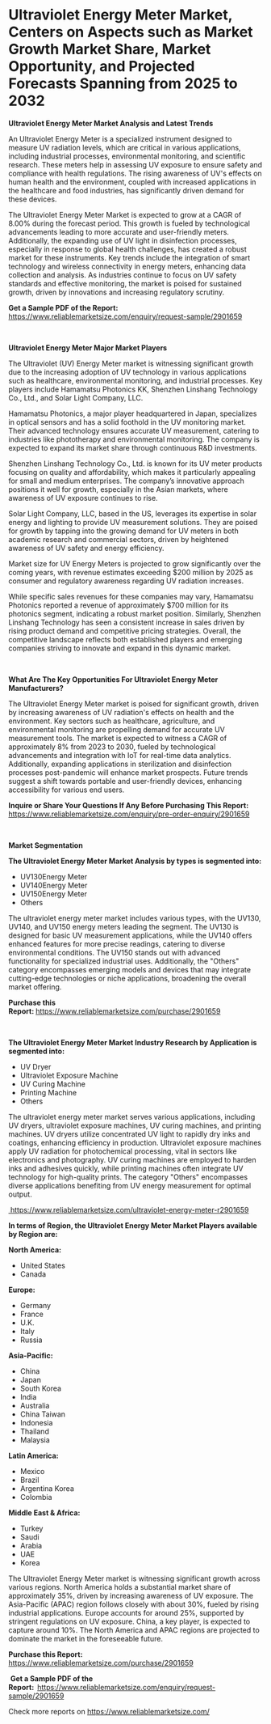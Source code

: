 <p><h1>Ultraviolet Energy Meter Market, Centers on Aspects such as Market Growth Market Share, Market Opportunity, and Projected Forecasts Spanning from 2025 to 2032</h1></p><p><strong>Ultraviolet Energy Meter Market Analysis and Latest Trends</strong></p>
<p><p>An Ultraviolet Energy Meter is a specialized instrument designed to measure UV radiation levels, which are critical in various applications, including industrial processes, environmental monitoring, and scientific research. These meters help in assessing UV exposure to ensure safety and compliance with health regulations. The rising awareness of UV's effects on human health and the environment, coupled with increased applications in the healthcare and food industries, has significantly driven demand for these devices.</p><p>The Ultraviolet Energy Meter Market is expected to grow at a CAGR of 8.00% during the forecast period. This growth is fueled by technological advancements leading to more accurate and user-friendly meters. Additionally, the expanding use of UV light in disinfection processes, especially in response to global health challenges, has created a robust market for these instruments. Key trends include the integration of smart technology and wireless connectivity in energy meters, enhancing data collection and analysis. As industries continue to focus on UV safety standards and effective monitoring, the market is poised for sustained growth, driven by innovations and increasing regulatory scrutiny.</p></p>
<p><strong>Get a Sample PDF of the Report:&nbsp;</strong> <a href="https://www.reliablemarketsize.com/enquiry/request-sample/2901659?utm_campaign=3563&utm_medium=2&utm_source=Github&utm_content=ia&utm_term=16032025&utm_id=ultraviolet-energy-meter">https://www.reliablemarketsize.com/enquiry/request-sample/2901659</a></p>
<p>&nbsp;</p>
<p><strong>Ultraviolet Energy Meter Major Market Players</strong></p>
<p><p>The Ultraviolet (UV) Energy Meter market is witnessing significant growth due to the increasing adoption of UV technology in various applications such as healthcare, environmental monitoring, and industrial processes. Key players include Hamamatsu Photonics KK, Shenzhen Linshang Technology Co., Ltd., and Solar Light Company, LLC.</p><p>Hamamatsu Photonics, a major player headquartered in Japan, specializes in optical sensors and has a solid foothold in the UV monitoring market. Their advanced technology ensures accurate UV measurement, catering to industries like phototherapy and environmental monitoring. The company is expected to expand its market share through continuous R&D investments.</p><p>Shenzhen Linshang Technology Co., Ltd. is known for its UV meter products focusing on quality and affordability, which makes it particularly appealing for small and medium enterprises. The company’s innovative approach positions it well for growth, especially in the Asian markets, where awareness of UV exposure continues to rise.</p><p>Solar Light Company, LLC, based in the US, leverages its expertise in solar energy and lighting to provide UV measurement solutions. They are poised for growth by tapping into the growing demand for UV meters in both academic research and commercial sectors, driven by heightened awareness of UV safety and energy efficiency.</p><p>Market size for UV Energy Meters is projected to grow significantly over the coming years, with revenue estimates exceeding $200 million by 2025 as consumer and regulatory awareness regarding UV radiation increases. </p><p>While specific sales revenues for these companies may vary, Hamamatsu Photonics reported a revenue of approximately $700 million for its photonics segment, indicating a robust market position. Similarly, Shenzhen Linshang Technology has seen a consistent increase in sales driven by rising product demand and competitive pricing strategies. Overall, the competitive landscape reflects both established players and emerging companies striving to innovate and expand in this dynamic market.</p></p>
<p>&nbsp;</p>
<p><strong>What Are The Key Opportunities For Ultraviolet Energy Meter Manufacturers?</strong></p>
<p><p>The Ultraviolet Energy Meter market is poised for significant growth, driven by increasing awareness of UV radiation's effects on health and the environment. Key sectors such as healthcare, agriculture, and environmental monitoring are propelling demand for accurate UV measurement tools. The market is expected to witness a CAGR of approximately 8% from 2023 to 2030, fueled by technological advancements and integration with IoT for real-time data analytics. Additionally, expanding applications in sterilization and disinfection processes post-pandemic will enhance market prospects. Future trends suggest a shift towards portable and user-friendly devices, enhancing accessibility for various end users.</p></p>
<p><strong>Inquire or Share Your Questions If Any Before Purchasing This Report:</strong> <a href="https://www.reliablemarketsize.com/enquiry/pre-order-enquiry/2901659?utm_campaign=3563&utm_medium=2&utm_source=Github&utm_content=ia&utm_term=16032025&utm_id=ultraviolet-energy-meter">https://www.reliablemarketsize.com/enquiry/pre-order-enquiry/2901659</a></p>
<p>&nbsp;</p>
<p><strong>Market Segmentation</strong></p>
<p><strong>The Ultraviolet Energy Meter Market Analysis by types is segmented into:</strong></p>
<p><ul><li>UV130Energy Meter</li><li>UV140Energy Meter</li><li>UV150Energy Meter</li><li>Others</li></ul></p>
<p><p>The ultraviolet energy meter market includes various types, with the UV130, UV140, and UV150 energy meters leading the segment. The UV130 is designed for basic UV measurement applications, while the UV140 offers enhanced features for more precise readings, catering to diverse environmental conditions. The UV150 stands out with advanced functionality for specialized industrial uses. Additionally, the "Others" category encompasses emerging models and devices that may integrate cutting-edge technologies or niche applications, broadening the overall market offering.</p></p>
<p><strong>Purchase this Report:&nbsp;</strong><a href="https://www.reliablemarketsize.com/purchase/2901659?utm_campaign=3563&utm_medium=2&utm_source=Github&utm_content=ia&utm_term=16032025&utm_id=ultraviolet-energy-meter">https://www.reliablemarketsize.com/purchase/2901659</a></p>
<p>&nbsp;</p>
<p><strong>The Ultraviolet Energy Meter Market Industry Research by Application is segmented into:</strong></p>
<p><ul><li>UV Dryer</li><li>Ultraviolet Exposure Machine</li><li>UV Curing Machine</li><li>Printing Machine</li><li>Others</li></ul></p>
<p><p>The ultraviolet energy meter market serves various applications, including UV dryers, ultraviolet exposure machines, UV curing machines, and printing machines. UV dryers utilize concentrated UV light to rapidly dry inks and coatings, enhancing efficiency in production. Ultraviolet exposure machines apply UV radiation for photochemical processing, vital in sectors like electronics and photography. UV curing machines are employed to harden inks and adhesives quickly, while printing machines often integrate UV technology for high-quality prints. The category "Others" encompasses diverse applications benefiting from UV energy measurement for optimal output.</p></p>
<p><a href="https://www.reliablemarketsize.com/ultraviolet-energy-meter-r2901659?utm_campaign=3563&utm_medium=2&utm_source=Github&utm_content=ia&utm_term=16032025&utm_id=ultraviolet-energy-meter">&nbsp;https://www.reliablemarketsize.com/ultraviolet-energy-meter-r2901659</a></p>
<p><strong>In terms of Region, the Ultraviolet Energy Meter Market Players available by Region are:</strong></p>
<p>
    <p> <strong> North America: </strong>
        <ul>
            <li>United States</li>
            <li>Canada</li>
        </ul>
        </p> 
    <p> <strong> Europe: </strong>
        <ul>
            <li>Germany</li>
            <li>France</li>
            <li>U.K.</li>
            <li>Italy</li>
            <li>Russia</li>
        </ul>
        </p> 
    <p> <strong> Asia-Pacific: </strong>
        <ul>
            <li>China</li>
            <li>Japan</li>
            <li>South Korea</li>
            <li>India</li>
            <li>Australia</li>
            <li>China Taiwan</li>
            <li>Indonesia</li>
            <li>Thailand</li>
            <li>Malaysia</li>
        </ul>
        </p> 
    <p> <strong> Latin America: </strong>
        <ul>
            <li>Mexico</li>
            <li>Brazil</li>
            <li>Argentina Korea</li>
            <li>Colombia</li>
        </ul>
        </p> 
    <p> <strong> Middle East & Africa: </strong>
        <ul>
            <li>Turkey</li>
            <li>Saudi</li>
            <li>Arabia</li>
            <li>UAE</li>
            <li>Korea</li>
        </ul>
    </p>
    </p>
<p><p>The Ultraviolet Energy Meter market is witnessing significant growth across various regions. North America holds a substantial market share of approximately 35%, driven by increasing awareness of UV exposure. The Asia-Pacific (APAC) region follows closely with about 30%, fueled by rising industrial applications. Europe accounts for around 25%, supported by stringent regulations on UV exposure. China, a key player, is expected to capture around 10%. The North America and APAC regions are projected to dominate the market in the foreseeable future.</p></p>
<p><strong>Purchase this Report: </strong><a href="https://www.reliablemarketsize.com/purchase/2901659?utm_campaign=3563&utm_medium=2&utm_source=Github&utm_content=ia&utm_term=16032025&utm_id=ultraviolet-energy-meter">https://www.reliablemarketsize.com/purchase/2901659</a></p>
<p>&nbsp;<strong>Get a Sample PDF of the Report:&nbsp;&nbsp;</strong><a href="https://www.reliablemarketsize.com/enquiry/request-sample/2901659?utm_campaign=3563&utm_medium=2&utm_source=Github&utm_content=ia&utm_term=16032025&utm_id=ultraviolet-energy-meter">https://www.reliablemarketsize.com/enquiry/request-sample/2901659</a></p>
<p><strong></strong></p>
<p>Check more reports on <a href="https://www.reliablemarketsize.com/?utm_campaign=3563&utm_medium=2&utm_source=Github&utm_content=ia&utm_term=16032025&utm_id=ultraviolet-energy-meter">https://www.reliablemarketsize.com/</a></p>